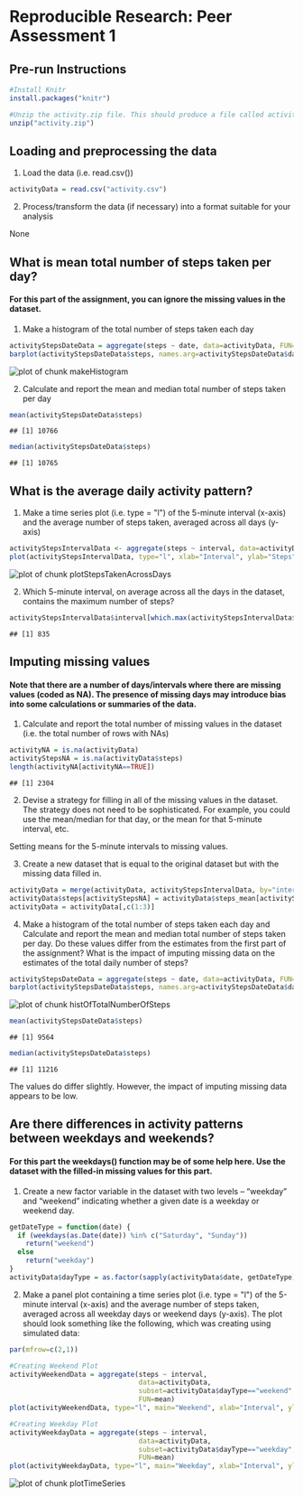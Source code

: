 Reproducible Research: Peer Assessment 1
========================================

## Pre-run Instructions

```r
#Install Knitr
install.packages("knitr")

#Unzip the activity.zip file. This should produce a file called activity.csv.
unzip("activity.zip")
```

## Loading and preprocessing the data

1. Load the data (i.e. read.csv())

```r
activityData = read.csv("activity.csv")
```

2. Process/transform the data (if necessary) into a format suitable for your analysis

None

## What is mean total number of steps taken per day?
#### For this part of the assignment, you can ignore the missing values in the dataset.

1. Make a histogram of the total number of steps taken each day

```r
activityStepsDateData = aggregate(steps ~ date, data=activityData, FUN=sum)
barplot(activityStepsDateData$steps, names.arg=activityStepsDateData$date, xlab="Date", ylab="Steps")
```

![plot of chunk makeHistogram](figure/makeHistogram.png) 

2. Calculate and report the mean and median total number of steps taken per day

```r
mean(activityStepsDateData$steps)
```

```
## [1] 10766
```

```r
median(activityStepsDateData$steps)
```

```
## [1] 10765
```

## What is the average daily activity pattern?

1. Make a time series plot (i.e. type = "l") of the 5-minute interval (x-axis) and the average number of steps taken, averaged across all days (y-axis)

```r
activityStepsIntervalData <- aggregate(steps ~ interval, data=activityData, FUN=mean)
plot(activityStepsIntervalData, type="l", xlab="Interval", ylab="Steps")
```

![plot of chunk plotStepsTakenAcrossDays](figure/plotStepsTakenAcrossDays.png) 

2. Which 5-minute interval, on average across all the days in the dataset, contains the maximum number of steps?

```r
activityStepsIntervalData$interval[which.max(activityStepsIntervalData$steps)]
```

```
## [1] 835
```

## Imputing missing values
#### Note that there are a number of days/intervals where there are missing values (coded as NA). The presence of missing days may introduce bias into some calculations or summaries of the data.

1. Calculate and report the total number of missing values in the dataset (i.e. the total number of rows with NAs)

```r
activityNA = is.na(activityData)
activityStepsNA = is.na(activityData$steps)
length(activityNA[activityNA==TRUE])
```

```
## [1] 2304
```

2. Devise a strategy for filling in all of the missing values in the dataset. The strategy does not need to be sophisticated. For example, you could use the mean/median for that day, or the mean for that 5-minute interval, etc.

Setting means for the 5-minute intervals to missing values.

3. Create a new dataset that is equal to the original dataset but with the missing data filled in.

```r
activityData = merge(activityData, activityStepsIntervalData, by="interval", suffixes=c("","_mean"))
activityData$steps[activityStepsNA] = activityData$steps_mean[activityStepsNA]
activityData = activityData[,c(1:3)]
```

4. Make a histogram of the total number of steps taken each day and Calculate and report the mean and median total number of steps taken per day. Do these values differ from the estimates from the first part of the assignment? What is the impact of imputing missing data on the estimates of the total daily number of steps?

```r
activityStepsDateData = aggregate(steps ~ date, data=activityData, FUN=sum)
barplot(activityStepsDateData$steps, names.arg=activityStepsDateData$date, xlab="Date", ylab="Steps")
```

![plot of chunk histOfTotalNumberOfSteps](figure/histOfTotalNumberOfSteps.png) 

```r
mean(activityStepsDateData$steps)
```

```
## [1] 9564
```

```r
median(activityStepsDateData$steps)
```

```
## [1] 11216
```
The values do differ slightly. However, the impact of imputing missing data appears to be low.

## Are there differences in activity patterns between weekdays and weekends?
#### For this part the weekdays() function may be of some help here. Use the dataset with the filled-in missing values for this part.

1. Create a new factor variable in the dataset with two levels – “weekday” and “weekend” indicating whether a given date is a weekday or weekend day.

```r
getDateType = function(date) {
  if (weekdays(as.Date(date)) %in% c("Saturday", "Sunday")) 
    return("weekend")
  else
    return("weekday")    
}
activityData$dayType = as.factor(sapply(activityData$date, getDateType))
```

2. Make a panel plot containing a time series plot (i.e. type = "l") of the 5-minute interval (x-axis) and the average number of steps taken, averaged across all weekday days or weekend days (y-axis). The plot should look something like the following, which was creating using simulated data:

```r
par(mfrow=c(2,1))

#Creating Weekend Plot
activityWeekendData = aggregate(steps ~ interval, 
                                data=activityData, 
                                subset=activityData$dayType=="weekend", 
                                FUN=mean)
plot(activityWeekendData, type="l", main="Weekend", xlab="Interval", ylab="Steps")

#Creating Weekday Plot
activityWeekdayData = aggregate(steps ~ interval, 
                                data=activityData, 
                                subset=activityData$dayType=="weekday", 
                                FUN=mean)
plot(activityWeekdayData, type="l", main="Weekday", xlab="Interval", ylab="Steps")
```

![plot of chunk plotTimeSeries](figure/plotTimeSeries.png) 
